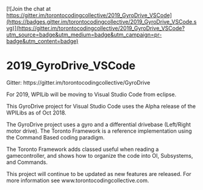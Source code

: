 
[![Join the chat at https://gitter.im/torontocodingcollective/2019_GyroDrive_VSCode](https://badges.gitter.im/torontocodingcollective/2019_GyroDrive_VSCode.svg)](https://gitter.im/torontocodingcollective/2019_GyroDrive_VSCode?utm_source=badge&utm_medium=badge&utm_campaign=pr-badge&utm_content=badge)

<h1>2019_GyroDrive_VSCode</h1>
<p>Gitter: https://gitter.im/torontocodingcollective/GyroDrive
<p>For 2019, WPILib will be moving to Visual Studio Code from eclipse.
<p>
This GyroDrive project for Visual Studio Code uses the Alpha release of the WPILibs as of Oct 2018.  
<p>
The GyroDrive project uses a gyro and a differential drivebase (Left/Right motor drive).  The Toronto Framework is a reference implementation using the Command Based coding paradigm.
<p>
The Toronto Framework adds classed useful when reading a gamecontroller, and shows how to organize the code into OI, Subsystems, and Commands.
<p> This project will continue to be updated as new features are released.  For more information see www.torontocodingcollective.com.
